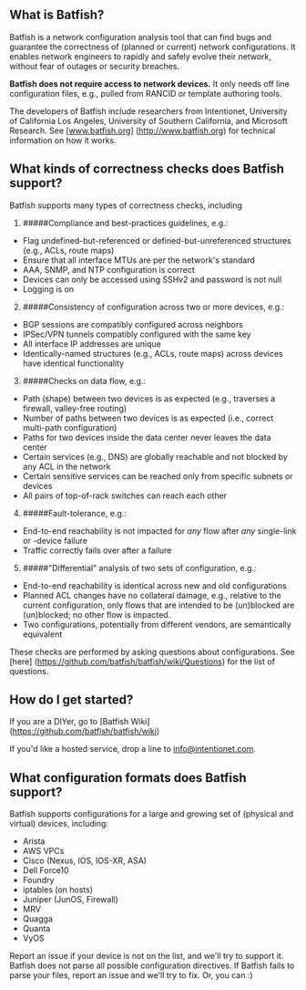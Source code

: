 
## What is Batfish?

Batfish is a network configuration analysis tool that can find bugs and guarantee the correctness of (planned or current) network configurations. It enables network engineers to rapidly and safely evolve their network, without fear of outages or security breaches.

**Batfish does not require access to network devices.** It only needs off line configuration files, e.g., pulled from RANCID or template authoring tools.

The developers of Batfish include researchers from Intentionet, University of California Los Angeles, University of Southern California, and Microsoft Research. See [www.batfish.org] (http://www.batfish.org) for technical information on how it works.

## What kinds of correctness checks does Batfish support?

Batfish supports many types of correctness checks, including

1. #####Compliance and best-practices guidelines, e.g.:
  - Flag undefined-but-referenced or defined-but-unreferenced structures (e.g., ACLs, route maps)
  - Ensure that all interface MTUs are per the network's standard
  - AAA, SNMP, and NTP configuration is correct
  - Devices can only be accessed using SSHv2 and password is not null
  - Logging is on

2. #####Consistency of configuration across two or more devices, e.g.: 
  - BGP sessions are compatibly configured across neighbors
  - IPSec/VPN tunnels compatibly configured with the same key
  - All interface IP addresses are unique
  - Identically-named structures (e.g., ACLs, route maps) across devices have identical functionality

3. #####Checks on data flow, e.g.:
  - Path (shape) between two devices is as expected (e.g., traverses a firewall, valley-free routing)
  - Number of paths between two devices is as expected (i.e., correct multi-path configuration)
  - Paths for two devices inside the data center never leaves the data center
  - Certain services (e.g., DNS) are globally reachable and not blocked by any ACL in the network
  - Certain sensitive services can be reached only from specific subnets or devices
  - All pairs of top-of-rack switches can reach each other

4. #####Fault-tolerance, e.g.: 
  - End-to-end reachability is not impacted for *any* flow after *any* single-link or -device failure
  - Traffic correctly fails over after a failure

5. #####"Differential" analysis of two sets of configuration, e.g.:
  - End-to-end reachability is identical across new and old configurations
  - Planned ACL changes have no collateral damage, e.g., relative to the current configuration, only flows that are intended to be (un)blocked are (un)blocked; no other flow is impacted.
  - Two configurations, potentially from different vendors, are semantically equivalent

These checks are performed by asking questions about configurations. See [here] (https://github.com/batfish/batfish/wiki/Questions) for the list of questions.

## How do I get started?

If you are a DIYer, go to [Batfish Wiki] (https://github.com/batfish/batfish/wiki)

If you'd like a hosted service, drop a line to info@intentionet.com.

## What configuration formats does Batfish support? 

Batfish supports configurations for a large and growing set of (physical and virtual) devices, including:
  - Arista
  - AWS VPCs
  - Cisco (Nexus, IOS, IOS-XR, ASA)
  - Dell Force10
  - Foundry
  - iptables (on hosts)
  - Juniper (JunOS, Firewall)
  - MRV
  - Quagga
  - Quanta
  - VyOS

Report an issue if your device is not on the list, and we'll try to support it. Batfish does not parse all possible configuration directives. If Batfish fails to parse your files, report an issue and we'll try to fix. Or, you can :)
